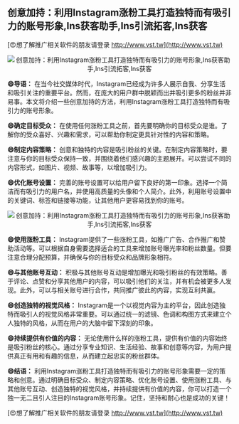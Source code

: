 ## **创意加持：利用Instagram涨粉工具打造独特而有吸引力的账号形象,Ins获客助手,Ins引流拓客,Ins获客**

[😍想了解推广相关软件的朋友请登录 http://www.vst.tw](http://www.vst.tw)

 <center><img src="https://vst.tw/MP4/tuiguang/png/0.png" alt="创意加持：利用Instagram涨粉工具打造独特而有吸引力的账号形象,Ins获客助手,Ins引流拓客,Ins获客"></center>

**😄导语：**
在当今社交媒体时代，Instagram已经成为许多人展示自我、分享生活和吸引关注的重要平台。然而，在庞大的用户群中脱颖而出并吸引更多的粉丝并非易事。本文将介绍一些创意加持的方法，利用Instagram涨粉工具打造独特而有吸引力的账号形象。

**😄确定目标受众：**
在使用任何涨粉工具之前，首先要明确你的目标受众是谁。了解你的受众喜好、兴趣和需求，可以帮助你制定更具针对性的内容和策略。

**😄制定内容策略：**
创意和独特的内容是吸引粉丝的关键。在制定内容策略时，要注意与你的目标受众保持一致，并围绕着他们感兴趣的主题展开。可以尝试不同的内容形式，如图片、视频、故事等，以增加吸引力。

**😄优化账号设置：**
完善的账号设置可以给用户留下良好的第一印象。选择一个简洁而有吸引力的用户名，并使用高质量的头像和个人简介。此外，利用账号设置中的关键词、标签和链接等功能，让其他用户更容易找到你的账号。

 <center><img src="https://vst.tw/MP4/tuiguang/png/4.png" alt="创意加持：利用Instagram涨粉工具打造独特而有吸引力的账号形象,Ins获客助手,Ins引流拓客,Ins获客"></center>

**😄使用涨粉工具：**
Instagram提供了一些涨粉工具，如推广广告、合作推广和赞助活动等。可以根据自身需要选择适合的工具来增加账号曝光率和粉丝数量。但要注意合理分配预算，并确保与你的目标受众和品牌形象相符。

**😄与其他账号互动：**
积极与其他账号互动是增加曝光和吸引粉丝的有效策略。善于评论、点赞和分享其他用户的内容，可以吸引他们的关注，并有机会被更多人发现。此外，可以与相关账号进行合作，共同推广彼此的内容，实现互利共赢。

**😄创造独特的视觉风格：**
Instagram是一个以视觉内容为主的平台，因此创造独特而吸引人的视觉风格非常重要。可以通过统一的滤镜、色调和构图方式来建立个人独特的风格，从而在用户的大脑中留下深刻的印象。

**😄持续提供有价值的内容：**
无论使用什么样的涨粉工具，提供有价值的内容始终是吸引粉丝的核心。通过分享专业知识、生活经验、故事和创意等内容，为用户提供真正有用和有趣的信息，从而建立起忠实的粉丝群体。

**😄结语：**
利用Instagram涨粉工具打造独特而有吸引力的账号形象需要一定的策略和创意。通过明确目标受众、制定内容策略、优化账号设置、使用涨粉工具、与其他账号互动、创造独特的视觉风格，并持续提供有价值的内容，你可以打造一个独一无二且引人注目的Instagram账号形象。记住，坚持和耐心也是成功的关键！

[😍想了解推广相关软件的朋友请登录 http://www.vst.tw](http://www.vst.tw)



